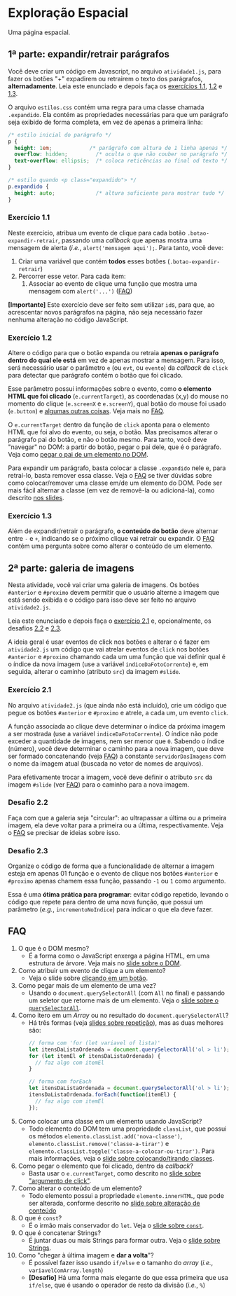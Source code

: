 # Exploração Espacial

Uma página espacial.

## 1ª parte: expandir/retrair parágrafos

Você deve criar um código em Javascript, no arquivo `atividade1.js`, para
fazer os botões "+" expadirem ou retrairem o texto dos parágrafos,
**alternadamente**. Leia este enunciado e depois faça
os [exercícios 1.1](#exercício-1.1), [1.2](#exercício-1.2)
e [1.3](#exercício-1.3).

O arquivo `estilos.css` contém uma regra para uma classe chamada `.expandido`.
Ela contém as propriedades necessárias para que um parágrafo seja exibido
de forma completa, em vez de apenas a primeira linha:

```css
/* estilo inicial do parágrafo */
p {
  height: 1em;            /* parágrafo com altura de 1 linha apenas */
  overflow: hidden;         /* oculta o que não couber no parágrafo */
  text-overflow: ellipsis;  /* coloca reticências ao final od texto */
}

/* estilo quando <p class="expandido"> */
p.expandido {
  height: auto;             /* altura suficiente para mostrar tudo */
}
```

### Exercício 1.1

Neste exercício, atribua um evento de clique para cada botão
`.botao-expandir-retrair`, passando uma _callback_ que apenas mostra uma
mensagem de alerta (_i.e._, `alert('mensagem aqui');`. Para tanto, você deve:

1. Criar uma variável que contém **todos** esses botões (`.botao-expandir-retrair`)
1. Percorrer esse vetor. Para cada item:
   1. Associar ao evento de clique uma função que mostra uma mensagem 
      com `alert('...')` ([FAQ](#faq))
  

**[Importante]** Este exercício deve ser feito sem utilizar `id`s, para que,
ao acrescentar novos parágrafos na página, não seja necessário fazer
nenhuma alteração no código JavaScript.

### Exercício 1.2

Altere o código para que o botão expanda ou retraia **apenas o parágrafo
dentro do qual ele está** em vez de apenas mostrar a mensagem. Para isso, 
será necessário usar o parâmetro `e` (ou `evt`, ou `evento`) da _callback_ 
de `click` para detectar que parágrafo contém o botão que foi clicado.

Esse parâmetro possui informações sobre o evento, como **o elemento HTML
que foi clicado** (`e.currentTarget`), as coordenadas (x,y) do mouse
no momento do clique (`e.screenX` e `e.screenY`), qual botão do
mouse foi usado (`e.button`) e [algumas outras coisas][click-event]. Veja
mais no [FAQ](#faq).

O `e.currentTarget` dentro da função de `click` aponta para o elemento HTML
que foi alvo do evento, ou seja, o botão. Mas precisamos alterar o parágrafo
pai do botão, e não o botão mesmo. Para tanto, você deve "navegar" no DOM:
a partir do botão, pegar o pai dele, que é o parágrafo. Veja como
[pegar o pai de um elemento no DOM][subindo-no-dom].

Para expandir um parágrafo, basta colocar a classe `.expandido` nele e,
para retraí-lo, basta remover essa classe. Veja o [FAQ](#faq) se tiver
dúvidas sobre como colocar/remover uma classe em/de um elemento do DOM.
Pode ser mais fácil alternar a classe (em vez de removê-la ou adicioná-la),
como descrito [nos slides][alternando-uma-classe].


### Exercício 1.3

Além de expandir/retrair o parágrafo, **o conteúdo do botão** deve alternar
entre `-` e `+`, indicando se o próximo clique vai retrair ou expandir.
O [FAQ](#faq) contém uma pergunta sobre como alterar o conteúdo de um elemento.


## 2ª parte: galeria de imagens

Nesta atividade, você vai criar uma galeria de imagens. Os botões `#anterior`
e `#proximo` devem permitir que o usuário alterne a imagem que está
sendo exibida e o código para isso deve ser feito no arquivo `atividade2.js`.

Leia este enunciado e depois faça
o [exercício 2.1](#exercício-2.1) e, opcionalmente, os desafios
[2.2](#desafio-2.2) e [2.3](#desafio-2.3).

A ideia geral é usar eventos de click nos botões e alterar o é fazer em `atividade2.js` um código que vai atrelar eventos de `click`
nos botões `#anterior` e `#proximo` chamando cada um uma função que vai
definir qual é o índice da nova imagem (use a variável `indiceDaFotoCorrente`)
e, em seguida, alterar o caminho (atributo `src`) da imagem `#slide`.

### Exercício 2.1

No arquivo `atividade2.js` (que ainda não está incluído), crie um código que
pegue os botões `#anterior` e `#proximo` e atrele, a cada um, um evento `click`.

A função associada ao clique deve determinar o índice da próxima imagem a ser
mostrada (use a variável `indiceDaFotoCorrente`). O índice não pode exceder a 
quantidade de imagens, nem ser menor que `0`. Sabendo o índice (número),
você deve determinar o caminho para a nova imagem, que deve ser formado
concatenando (veja [FAQ](#faq)) a constante `servidorDasImagens` com o nome da
imagem atual (buscada no vetor de nomes de arquivos).

Para efetivamente trocar a imagem, você deve definir o atributo `src` da
imagem `#slide` (ver [FAQ](#faq)) para o caminho para a nova imagem.


### Desafio 2.2

Faça com que a galeria seja "circular": ao ultrapassar a última ou a
primeira imagem, ela deve voltar para a primeira ou a última,
respectivamente. Veja o [FAQ](#faq) se precisar de ideias sobre isso.

### Desafio 2.3

Organize o código de forma que a funcionalidade de alternar a imagem
esteja em apenas 01 função e o evento de clique nos botões
`#anterior` e `#proximo` apenas chamem essa função, passando `-1` ou
`1` como argumento.

Essa é uma **ótima prática para programar**: evitar código repetido, levando
o código que repete para dentro de uma nova função, que possui um parâmetro
(_e.g._, `incrementoNoIndice`) para indicar o que ela deve fazer.

## FAQ

1. O que é o DOM mesmo?
   - É a forma como o JavaScript enxerga a página HTML, em uma estrutura
     de árvore. Veja mais no [slide sobre o DOM][dom].
1. Como atribuir um evento de clique a um elemento?
   - Veja o slide sobre [clicando em um botão][clicando-botao].
1. Como pegar mais de um elemento de uma vez?
   - Usando o `document.querySelectorAll` (com `All` no final) e passando um
     seletor que retorne mais de um elemento. Veja o
     [slide sobre o `querySelectorAll`][query-selector-all].
1. Como itero em um _Array_ ou no resultado do `document.querySelectorAll`?
   - Há três formas (veja [slides sobre repetição][iteracao]), mas as duas
     melhores são:
     ```js
     // forma com 'for (let variavel of lista)'
     let itensDaListaOrdenada = document.querySelectorAll('ol > li');
     for (let itemEl of itensDaListaOrdenada) {
       // faz algo com itemEl
     }
     ```
     ```js
     // forma com forEach
     let itensDaListaOrdenada = document.querySelectorAll('ol > li');
     itensDaListaOrdenada.forEach(function(itemEl) {
       // faz algo com itemEl
     });
     ```
1. Como colocar uma classe em um elemento usando JavaScript?
   - Todo elemento do DOM tem uma propriedade `classList`, que possui os
     métodos `elemento.classList.add('nova-classe')`,
     `elemento.classList.remove('classe-a-tirar')` e
     `elemento.classList.toggle('classe-a-colocar-ou-tirar')`. Para mais
     informações, veja o [slide sobre colocando/tirando classes][classes].
1. Como pegar o elemento que foi clicado, dentro da _callback_?
   - Basta usar o `e.currentTarget`, como descrito no
     [slide sobre "argumento de click"][argumento-de-click].
1. Como alterar o conteúdo de um elemento?
   - Todo elemento possui a propriedade `elemento.innerHTML`, que pode ser
     alterada, conforme descrito no
     [slide sobre alteração de conteúdo][alterando-o-conteudo]
1. O que é `const`?
   - É o irmão mais conservador do `let`. Veja o [slide sobre `const`][const].
1. O que é concatenar Strings?
   - É juntar duas ou mais Strings para formar outra. Veja o
     [slide sobre Strings][tipo-string].
1. Como "chegar à última imagem e **dar a volta**"?
   - É possível fazer isso usando `if/else` e o tamanho do _array_
     (_i.e._, `variavelComArray.length`)
   - **[Desafio]** Há uma forma mais elegante do que essa primeira que
     usa `if/else`, que é usando o operador de resto da divisão (_i.e._, `%`)



[alternando-uma-classe]: https://fegemo.github.io/cefet-front-end/classes/js2/#alternando-uma-classe
[dom]: https://fegemo.github.io/cefet-front-end/classes/js1/#conhecendo-o-dom
[click-event]: https://developer.mozilla.org/en-US/docs/Web/Events/click
[clicando-botao]: https://fegemo.github.io/cefet-front-end/classes/js1/#evento-clique
[query-selector-all]: https://fegemo.github.io/cefet-front-end/classes/js2/#selecionando-varios-elementos
[subindo-no-dom]: https://fegemo.github.io/cefet-front-end/classes/js2/#subindo-na-arvore
[iteracao]: https://fegemo.github.io/cefet-front-end/classes/js2/#for-formas-preferiveis
[classes]: https://fegemo.github.io/cefet-front-end/classes/js2/#colocando-removendo-classes
[argumento-de-click]: https://fegemo.github.io/cefet-front-end/classes/js2/#argumento-de-click
[alterando-o-conteudo]: https://fegemo.github.io/cefet-front-end/classes/js2/#alterando-o-conteudo
[tipo-string]: https://fegemo.github.io/cefet-front-end/classes/js1/#o-tipo-string
[const]: https://fegemo.github.io/cefet-front-end/classes/js2/#definindo-constantes
